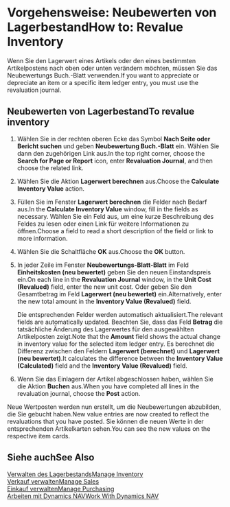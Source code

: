 <properties
                pageTitle="So gehts: Bestand| Dynamics NAV neu bewerten"
                description="Beschreiben Sie, wie der Wert eines oder mehrerer Artikel im Lager abgeschrieben oder neu bewertet wird, indem Sie den aktuellen, berechneten Wert buchen."
                services="project-madeira"
                documentationCenter=""
                authors="SorenGP"
/>
<tags
    ms.service="project-madeira"
    ms.topic="article"
    ms.devlang="na"
    ms.tgt_pltfrm="na"
    ms.workload="na"
    ms.date="11/07/2016"
    ms.author="SorenGP" />


# <a name="how-to-revalue-inventory"></a><span data-ttu-id="31a4a-103">Vorgehensweise: Neubewerten von Lagerbestand</span><span class="sxs-lookup"><span data-stu-id="31a4a-103">How to: Revalue Inventory</span></span>   
<span data-ttu-id="31a4a-104">Wenn Sie den Lagerwert eines Artikels oder den eines bestimmten Artikelpostens nach oben oder unten verändern möchten, müssen Sie das Neubewertungs Buch.-Blatt verwenden.</span><span class="sxs-lookup"><span data-stu-id="31a4a-104">If you want to appreciate or depreciate an item or a specific item ledger entry, you must use the revaluation journal.</span></span>

## <a name="to-revalue-inventory"></a><span data-ttu-id="31a4a-105">Neubewerten von Lagerbestand</span><span class="sxs-lookup"><span data-stu-id="31a4a-105">To revalue inventory</span></span>
1. <span data-ttu-id="31a4a-106">Wählen Sie in der rechten oberen Ecke das Symbol **Nach Seite oder Bericht suchen** und geben **Neubewertung Buch.-Blatt** ein. Wählen Sie dann den zugehörigen Link aus.</span><span class="sxs-lookup"><span data-stu-id="31a4a-106">In the top right corner, choose the **Search for Page or Report** icon, enter **Revaluation Journal**, and then choose the related link.</span></span>
2. <span data-ttu-id="31a4a-107">Wählen Sie die Aktion **Lagerwert berechnen** aus.</span><span class="sxs-lookup"><span data-stu-id="31a4a-107">Choose the **Calculate Inventory Value** action.</span></span>
3. <span data-ttu-id="31a4a-108">Füllen Sie im Fenster **Lagerwert berechnen** die Felder nach Bedarf aus.</span><span class="sxs-lookup"><span data-stu-id="31a4a-108">In the **Calculate Inventory Value** window, fill in the fields as necessary.</span></span> <span data-ttu-id="31a4a-109">Wählen Sie ein Feld aus, um eine kurze Beschreibung des Feldes zu lesen oder einen Link für weitere Informationen zu öffnen.</span><span class="sxs-lookup"><span data-stu-id="31a4a-109">Choose a field to read a short description of the field or link to more information.</span></span>
4. <span data-ttu-id="31a4a-110">Wählen Sie die Schaltfläche **OK** aus.</span><span class="sxs-lookup"><span data-stu-id="31a4a-110">Choose the **OK** button.</span></span>
5. <span data-ttu-id="31a4a-111">In jeder Zeile im Fenster **Neubewertungs-Blatt-Blatt** im Feld **Einheitskosten (neu bewertet)** geben Sie den neuen Einstandspreis ein.</span><span class="sxs-lookup"><span data-stu-id="31a4a-111">On each line in the **Revaluation Journal** window, in the **Unit Cost (Revalued)** field, enter the new unit cost.</span></span> <span data-ttu-id="31a4a-112">Oder geben Sie den Gesamtbetrag im Feld **Lagerwert (neu bewertet)** ein.</span><span class="sxs-lookup"><span data-stu-id="31a4a-112">Alternatively, enter the new total amount in the **Inventory Value (Revalued)** field.</span></span>

    <span data-ttu-id="31a4a-113">Die entsprechenden Felder werden automatisch aktualisiert.</span><span class="sxs-lookup"><span data-stu-id="31a4a-113">The relevant fields are automatically updated.</span></span> <span data-ttu-id="31a4a-114">Beachten Sie, dass das Feld **Betrag** die tatsächliche Änderung des Lagerwertes für den ausgewählten Artikelposten zeigt.</span><span class="sxs-lookup"><span data-stu-id="31a4a-114">Note that the **Amount** field shows the actual change in inventory value for the selected item ledger entry.</span></span> <span data-ttu-id="31a4a-115">Es berechnet die Differenz zwischen den Feldern **Lagerwert (berechnet)** und **Lagerwert (neu bewertet)**.</span><span class="sxs-lookup"><span data-stu-id="31a4a-115">It calculates the difference between the **Inventory Value (Calculated)** field and the **Inventory Value (Revalued)** field.</span></span>

6. <span data-ttu-id="31a4a-116">Wenn Sie das Einlagern der Artikel abgeschlossen haben, wählen Sie die Aktion **Buchen** aus.</span><span class="sxs-lookup"><span data-stu-id="31a4a-116">When you have completed all lines in the revaluation journal, choose the **Post** action.</span></span>

<span data-ttu-id="31a4a-117">Neue Wertposten werden nun erstellt, um die Neubewertungen abzubilden, die Sie gebucht haben.</span><span class="sxs-lookup"><span data-stu-id="31a4a-117">New value entries are now created to reflect the revaluations that you have posted.</span></span> <span data-ttu-id="31a4a-118">Sie können die neuen Werte in der entsprechenden Artikelkarten sehen.</span><span class="sxs-lookup"><span data-stu-id="31a4a-118">You can see the new values on the respective item cards.</span></span>

## <a name="see-also"></a><span data-ttu-id="31a4a-119">Siehe auch</span><span class="sxs-lookup"><span data-stu-id="31a4a-119">See Also</span></span>
[<span data-ttu-id="31a4a-120">Verwalten des Lagerbestands</span><span class="sxs-lookup"><span data-stu-id="31a4a-120">Manage Inventory</span></span>](inventory-manage-inventory.md)  
[<span data-ttu-id="31a4a-121">Verkauf verwalten</span><span class="sxs-lookup"><span data-stu-id="31a4a-121">Manage Sales</span></span>](sales-manage-sales.md)  
[<span data-ttu-id="31a4a-122">Einkauf verwalten</span><span class="sxs-lookup"><span data-stu-id="31a4a-122">Manage Purchasing</span></span>](purchasing-manage-purchasing.md)  
[<span data-ttu-id="31a4a-123">Arbeiten mit Dynamics NAV</span><span class="sxs-lookup"><span data-stu-id="31a4a-123">Work With Dynamics NAV</span></span>](ui-work-product.md)

